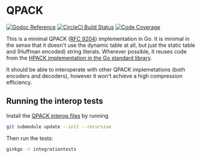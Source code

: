 # QPACK

[![Godoc Reference](https://img.shields.io/badge/godoc-reference-blue.svg?style=flat-square)](https://godoc.org/github.com/marten-seemann/qpack)
[![CircleCI Build Status](https://img.shields.io/circleci/project/github/marten-seemann/qpack.svg?style=flat-square&label=CircleCI+build)](https://circleci.com/gh/marten-seemann/qpack)
[![Code Coverage](https://img.shields.io/codecov/c/github/marten-seemann/qpack/master.svg?style=flat-square)](https://codecov.io/gh/marten-seemann/qpack)

This is a minimal QPACK ([RFC 9204](https://datatracker.ietf.org/doc/html/rfc9204)) implementation in Go. It is minimal in the sense that it doesn't use the dynamic table at all, but just the static table and (Huffman encoded) string literals. Wherever possible, it reuses code from the [HPACK implementation in the Go standard library](https://github.com/golang/net/tree/master/http2/hpack).

It should be able to interoperate with other QPACK implemetations (both encoders and decoders), however it won't achieve a high compression efficiency.

## Running the interop tests

Install the [QPACK interop files](https://github.com/qpackers/qifs/) by running
```bash
git submodule update --init --recursive
```

Then run the tests:
```bash
ginkgo -r integrationtests
```
